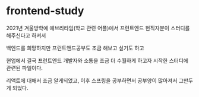 # frontend-study

2021년 겨울방학에 에브리타임(학교 관련 어플)에서 프런트엔드 현직자분이 스터디를 해주신다고 하셔서

백엔드를 희망하지만 프런트앤드공부도 조금 해보고 싶기도 하고

현업에서 결국 프런트엔드 개발자와 소통을 조금 더 수월하게 하고자 시작한 스터디에 관련된 파일이다.

리액트에 대해서 조금 알게되었고, 이후 스프링을 공부하면서 공부양이 많아져서 그만두게 되었다.
